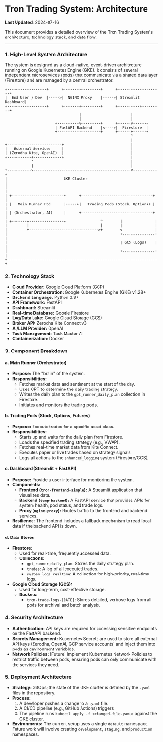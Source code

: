 # Tron Trading System: Architecture

**Last Updated:** 2024-07-16

This document provides a detailed overview of the Tron Trading System's architecture, technology stack, and data flow.

---

### 1. High-Level System Architecture

The system is designed as a cloud-native, event-driven architecture running on Google Kubernetes Engine (GKE). It consists of several independent microservices (pods) that communicate via a shared data layer (Firestore) and are managed by a central orchestrator.

```
+------------------+      +-----------------+      +--------------------+
|  End User / Dev  |----->|  NGINX Proxy    |----->| Streamlit Dashboard|
+------------------+      +-------+---------+      +----------+---------+
                                  |                       |
                                  |                       |
                       +----------v---------+      +------v------+
                       | FastAPI Backend    |<---->|  Firestore  |
                       +--------------------+      +------+------+
                                                          ^
                                                          |
+-------------------------+                               |
|   External Services     |                               |
| (Zerodha Kite, OpenAI)  |                               |
+-----------+-------------+                               |
            ^                                             |
            |                                             |
+-----------v---------------------------------------------v-----------+
|                          GKE Cluster                                |
|                                                                     |
| +------------------------+      +---------------------------------+ |
| |   Main Runner Pod      |----->|   Trading Pods (Stock, Options) | |
| | (Orchestrator, AI)     |      +---------------------------------+ |
| +-------+----------------+                ^        |               |
|         |                                 |        |               |
|         +-------------------------------->+        v               |
|                                                    +---------------+ |
|                                                    | GCS (Logs)    | |
|                                                    +---------------+ |
+---------------------------------------------------------------------+
```

### 2. Technology Stack

-   **Cloud Provider:** Google Cloud Platform (GCP)
-   **Container Orchestration:** Google Kubernetes Engine (GKE) v1.28+
-   **Backend Language:** Python 3.9+
-   **API Framework:** FastAPI
-   **Dashboard:** Streamlit
-   **Real-time Database:** Google Firestore
-   **Log/Data Lake:** Google Cloud Storage (GCS)
-   **Broker API:** Zerodha Kite Connect v3
-   **AI/LLM Provider:** OpenAI
-   **Task Management:** Task Master AI
-   **Containerization:** Docker

### 3. Component Breakdown

#### a. Main Runner (Orchestrator)

-   **Purpose:** The "brain" of the system.
-   **Responsibilities:**
    -   Fetches market data and sentiment at the start of the day.
    -   Uses GPT to determine the daily trading strategy.
    -   Writes the daily plan to the `gpt_runner_daily_plan` collection in Firestore.
    -   Initiates and monitors the trading pods.

#### b. Trading Pods (Stock, Options, Futures)

-   **Purpose:** Execute trades for a specific asset class.
-   **Responsibilities:**
    -   Starts up and waits for the daily plan from Firestore.
    -   Loads the specified trading strategy (e.g., VWAP).
    -   Fetches real-time market data from Kite Connect.
    -   Executes paper or live trades based on strategy signals.
    -   Logs all actions to the `enhanced_logging` system (Firestore/GCS).

#### c. Dashboard (Streamlit + FastAPI)

-   **Purpose:** Provide a user interface for monitoring the system.
-   **Components:**
    -   **Frontend (`tron-frontend-simple`):** A Streamlit application that visualizes data.
    -   **Backend (`temp-backend`):** A FastAPI service that provides APIs for system health, pod status, and trade logs.
    -   **Proxy (`nginx-proxy`):** Routes traffic to the frontend and backend services.
-   **Resilience:** The frontend includes a fallback mechanism to read local data if the backend API is down.

#### d. Data Stores

-   **Firestore:**
    -   Used for real-time, frequently accessed data.
    -   **Collections:**
        -   `gpt_runner_daily_plan`: Stores the daily strategy plan.
        -   `trades`: A log of all executed trades.
        -   `system_logs_realtime`: A collection for high-priority, real-time logs.
-   **Google Cloud Storage (GCS):**
    -   Used for long-term, cost-effective storage.
    -   **Buckets:**
        -   `tron-trade-logs-[DATE]`: Stores detailed, verbose logs from all pods for archival and batch analysis.

### 4. Security Architecture

-   **Authentication:** API keys are required for accessing sensitive endpoints on the FastAPI backend.
-   **Secrets Management:** Kubernetes Secrets are used to store all external API keys (Zerodha, OpenAI, GCP service accounts) and inject them into pods as environment variables.
-   **Network Policies:** (Future) Implement Kubernetes Network Policies to restrict traffic between pods, ensuring pods can only communicate with the services they need.

### 5. Deployment Architecture

-   **Strategy:** GitOps; the state of the GKE cluster is defined by the `.yaml` files in the repository.
-   **Process:**
    1.  A developer pushes a change to a `.yaml` file.
    2.  A CI/CD pipeline (e.g., GitHub Actions) triggers.
    3.  The pipeline runs `kubectl apply -f <changed-file.yaml>` against the GKE cluster.
-   **Environments:** The current setup uses a single `default` namespace. Future work will involve creating `development`, `staging`, and `production` namespaces. 